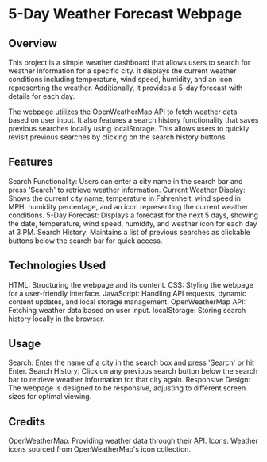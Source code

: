 # 5-Day Weather Forecast Webpage
## Overview
This project is a simple weather dashboard that allows users to search for weather information for a specific city. It displays the current weather conditions including temperature, wind speed, humidity, and an icon representing the weather. Additionally, it provides a 5-day forecast with details for each day.

The webpage utilizes the OpenWeatherMap API to fetch weather data based on user input. It also features a search history functionality that saves previous searches locally using localStorage. This allows users to quickly revisit previous searches by clicking on the search history buttons.

## Features
Search Functionality: Users can enter a city name in the search bar and press 'Search' to retrieve weather information.
Current Weather Display: Shows the current city name, temperature in Fahrenheit, wind speed in MPH, humidity percentage, and an icon representing the current weather conditions.
5-Day Forecast: Displays a forecast for the next 5 days, showing the date, temperature, wind speed, humidity, and weather icon for each day at 3 PM.
Search History: Maintains a list of previous searches as clickable buttons below the search bar for quick access.
## Technologies Used
HTML: Structuring the webpage and its content.
CSS: Styling the webpage for a user-friendly interface.
JavaScript: Handling API requests, dynamic content updates, and local storage management.
OpenWeatherMap API: Fetching weather data based on user input.
localStorage: Storing search history locally in the browser.


## Usage
Search: Enter the name of a city in the search box and press 'Search' or hit Enter.
Search History: Click on any previous search button below the search bar to retrieve weather information for that city again.
Responsive Design: The webpage is designed to be responsive, adjusting to different screen sizes for optimal viewing.

## Credits
OpenWeatherMap: Providing weather data through their API.
Icons: Weather icons sourced from OpenWeatherMap's icon collection.


